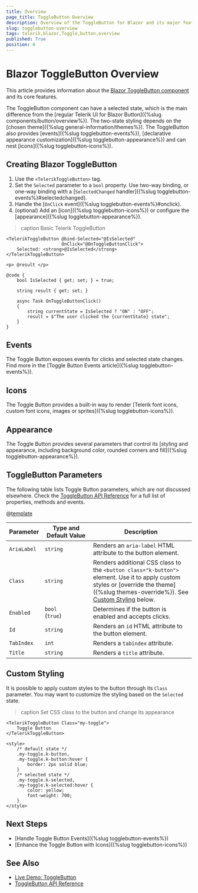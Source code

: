 ```yaml
---
title: Overview
page_title: ToggleButton Overview
description: Overview of the ToggleButton for Blazor and its major features.
slug: togglebutton-overview
tags: telerik,blazor,Toggle,button,overview
published: True
position: 0
---
```


# Blazor ToggleButton Overview

This article provides information about the <a href="https://www.telerik.com/blazor-ui/togglebutton" target="_blank">Blazor ToggleButton component</a> and its core features.

The ToggleButton component can have a selected state, which is the main difference from the [regular Telerik UI for Blazor Button]({%slug components/button/overview%}). The two-state styling depends on the [chosen theme]({%slug general-information/themes%}). The ToggleButton also provides [events]({%slug togglebutton-events%}), [declarative appearance customization]({%slug togglebutton-appearance%}) and can nest [icons]({%slug togglebutton-icons%}).

## Creating Blazor ToggleButton

1. Use the `<TelerikToggleButton>` tag.
1. Set the `Selected` parameter to a `bool` property. Use two-way binding, or one-way binding with a [`SelectedChanged` handler]({%slug togglebutton-events%}#selectedchanged).
1. Handle the [`OnClick` event]({%slug togglebutton-events%}#onclick).
1. (optional) Add an [icon]({%slug togglebutton-icons%}) or configure the [appearance]({%slug togglebutton-appearance%}).

>caption Basic Telerik ToggleButton

````CSHTML
<TelerikToggleButton @bind-Selected="@IsSelected"
                     OnClick="@OnToggleButtonClick">
    Selected: <strong>@IsSelected</strong>
</TelerikToggleButton>

<p> @result </p>

@code {
    bool IsSelected { get; set; } = true;

    string result { get; set; }

    async Task OnToggleButtonClick()
    {
        string currentState = IsSelected ? "ON" : "OFF";
        result = $"The user clicked the {currentState} state";
    }
}
````

## Events

The Toggle Button exposes events for clicks and selected state changes. Find more in the [Toggle Button Events article]({%slug togglebutton-events%}).

## Icons

The Toggle Button provides a built-in way to render [Telerik font icons, custom font icons, images or sprites]({%slug togglebutton-icons%}).

## Appearance

The Toggle Button provides several parameters that control its [styling and appearance, including background color, rounded corners and fill]({%slug togglebutton-appearance%}). 

## ToggleButton Parameters

The following table lists Toggle Button parameters, which are not discussed elsewhere. Check the [ToggleButton API Reference](/blazor-ui/api/Telerik.Blazor.Components.TelerikToggleButton) for a full list of properties, methods and events.

@[template](/_contentTemplates/common/parameters-table-styles.md#table-layout)

| Parameter | Type and Default&nbsp;Value | Description |
|---|---|---|
| `AriaLabel` | `string` | Renders an `aria-label` HTML attribute to the button element. |
| `Class` | `string` | Renders additional CSS class to the `<button class="k-button">` element. Use it to apply custom styles or [override the theme]({%slug themes-override%}). See [Custom Styling](#custom-styling) below. |
| `Enabled` | `bool` <br /> (`true`) | Determines if the button is enabled and accepts clicks. |
| `Id` | `string` | Renders an `id` HTML attribute to the button element. |
| `TabIndex` | `int` | Renders a `tabindex` attribute. |
| `Title` | `string` | Renders a `title` attribute. |

## Custom Styling

It is possible to apply custom styles to the button through its `Class` parameter. You may want to customize the styling based on the `Selected` state.

>caption Set CSS class to the button and change its appearance

````CSHTML
<TelerikToggleButton Class="my-toggle">
    Toggle Button
</TelerikToggleButton>

<style>
    /* default state */
    .my-toggle.k-button,
    .my-toggle.k-button:hover {
        border: 2px solid blue;
    }
    /* selected state */
    .my-toggle.k-selected,
    .my-toggle.k-selected:hover {
        color: yellow;
        font-weight: 700;
    }
</style>
````

## Next Steps

* [Handle Toggle Button Events]({%slug togglebutton-events%})
* [Enhance the Toggle Button with Icons]({%slug togglebutton-icons%})

## See Also

* [Live Demo: ToggleButton](https://demos.telerik.com/blazor-ui/togglebutton/index)
* [ToggleButton API Reference](/blazor-ui/api/Telerik.Blazor.Components.TelerikToggleButton)
